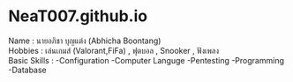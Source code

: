 # NeaT007.github.io
 
Name : นายอภิชา บุญแต่ง (Abhicha Boontang)
<br>
Hobbies : เล่นเกมส์ (Valorant,FiFa) , ฟุตบอล , Snooker , ฟังเพลง
<br>
Basic Skills : -Configuration -Computer Languge -Pentesting -Programming -Database